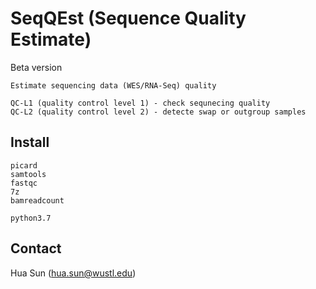 # SeqQEst (Sequence Quality Estimate)

Beta version

```
Estimate sequencing data (WES/RNA-Seq) quality

QC-L1 (quality control level 1) - check sequnecing quality
QC-L2 (quality control level 2) - detecte swap or outgroup samples
```

## Install

```
picard
samtools
fastqc
7z
bamreadcount

python3.7
```


## Contact
Hua Sun (hua.sun@wustl.edu)
